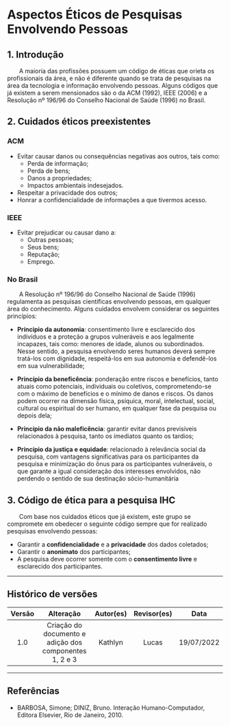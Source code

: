 # Aspectos Éticos de Pesquisas Envolvendo Pessoas

## 1. Introdução

&emsp;&emsp;A maioria das profissões possuem um código de éticas que orieta os profissionais da área, e não é diferente quando se trata de pesquisas na área da tecnologia e informação envolvendo pessoas. Alguns códigos que já existem a serem mensionados são o da ACM (1992), IEEE (2006) e a Resolução nº 196/96 do Conselho Nacional de Saúde (1996) no Brasil.

## 2. Cuidados éticos preexistentes

### ACM

- Evitar causar danos ou consequências negativas aos outros, tais como:
  - Perda de informação;
  - Perda de bens;
  - Danos a propriedades;
  - Impactos ambientais indesejados.
- Respeitar a privacidade dos outros;
- Honrar a confidencialidade de informações a que tivermos acesso.

### IEEE

- Evitar prejudicar ou causar dano a:
  - Outras pessoas;
  - Seus bens;
  - Reputação;
  - Emprego.

### No Brasil

&emsp;&emsp;A Resolução nº 196/96 do Conselho Nacional de Saúde (1996) regulamenta as pesquisas científicas envolvendo pessoas, em qualquer área do conhecimento. Alguns cuidados envolvem considerar os seguintes princípios:

- <b>Príncipio da autonomia</b>: consentimento livre e esclarecido dos indivíduos e a proteção a grupos vulneráveis e aos legalmente incapazes, tais como: menores de idade, alunos ou subordinados. Nesse sentido, a pesquisa envolvendo seres humanos deverá sempre tratá-los com dignidade, respeitá-los em sua autonomia e defendê-los em sua vulnerabilidade;

- <b>Princípio da beneficência</b>: ponderação entre riscos e benefícios, tanto atuais como potenciais, individuais ou coletivos, comprometendo-se com o máximo de benefícios e o mínimo de danos e riscos. Os danos podem ocorrer na dimensão física, psíquica, moral, intelectual, social, cultural ou espiritual do ser humano, em qualquer fase da pesquisa ou depois dela;

- <b>Princípio da não maleficência</b>: garantir evitar danos previsíveis relacionados à pesquisa, tanto os imediatos quanto os tardios;

- <b>Princípio da justiça e equidade</b>: relacionado à relevância social da pesquisa, com vantagens significativas para os participantes da pesquisa e minimização do ônus para os participantes vulneráveis, o que garante a igual consideração dos interesses envolvidos, não perdendo o sentido de sua destinação sócio-humanitária


## 3. Código de ética para a pesquisa IHC

&emsp;&emsp;Com base nos cuidados éticos que já existem, este grupo se compromete em obedecer o seguinte código sempre que for realizado pesquisas envolvendo pessoas:

- Garantir a <b>confidencialidade</b> e a <b>privacidade</b> dos dados coletados;
- Garantir o <b>anonimato</b> dos participantes;
- A pesquisa deve ocorrer somente com o <b>consentimento livre</b> e esclarecido dos participantes.

---

## Histórico de versões

| Versão |                Alteração               | Autor(es) |         Revisor(es)        |  Data |
|:------:|:--------------------------------------:|:-----------:|:----------------------:|:-----:|
|   1.0  |  Criação do documento e adição dos componentes 1, 2 e 3 |    Kathlyn    | Lucas | 19/07/2022 |

---

## Referências

- BARBOSA, Simone; DINIZ, Bruno. Interação Humano-Computador, Editora Elsevier, Rio de Janeiro, 2010.
